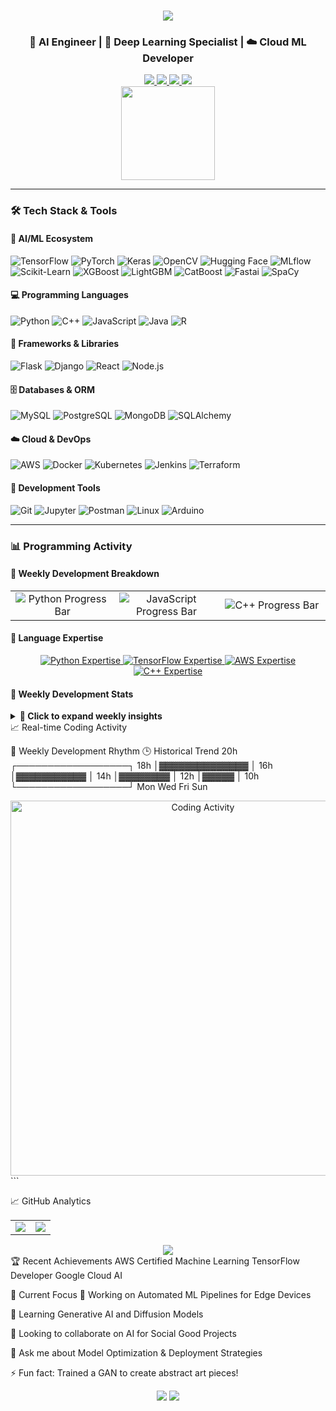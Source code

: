 <h1 align="center"> 
  <a href="https://git.io/typing-svg">
    <img src="https://readme-typing-svg.herokuapp.com/?font=Righteous&size=35&center=true&vCenter=true&width=500&height=70&duration=4000&lines=Hi+There!+👋;+I'm+Rohan+Upendra+Patil!;" />
  </a>
</h1>

<h3 align="center">🤖 AI Engineer | 🧠 Deep Learning Specialist | ☁️ Cloud ML Developer</h3>

<div align="center">
  <a href="https://www.linkedin.com/in/rohanpatil7979/">
    <img src="https://img.shields.io/badge/LinkedIn-0077B5?style=for-the-badge&logo=linkedin&logoColor=white" />
  </a>
  <a href="mailto:rpatil4@binghamton.edu">
    <img src="https://img.shields.io/badge/Gmail-D14836?style=for-the-badge&logo=gmail&logoColor=white" />
  </a>
  <a href="https://leetcode.com/RohanPatil2/">
    <img src="https://img.shields.io/badge/LeetCode-000000?style=for-the-badge&logo=LeetCode&logoColor=#d16c06" />
  </a>
  <a href="https://medium.com/@rohanpatil7979">
    <img src="https://img.shields.io/badge/Medium-12100E?style=for-the-badge&logo=medium&logoColor=white" />
  </a>
</div>

<div align="center">
  <img height="150" src="https://i.pinimg.com/originals/81/17/8b/81178b47a8598f0c81c4799f2cdd4057.gif"  />
</div>

---

### 🛠️ Tech Stack & Tools

#### 🤖 AI/ML Ecosystem
<div align="left">
  <img src="https://img.shields.io/badge/TensorFlow-FF6F00?logo=tensorflow&logoColor=white&style=for-the-badge" alt="TensorFlow" />
  <img src="https://img.shields.io/badge/PyTorch-EE4C2C?logo=pytorch&logoColor=white&style=for-the-badge" alt="PyTorch" />
  <img src="https://img.shields.io/badge/Keras-D00000?logo=keras&logoColor=white&style=for-the-badge" alt="Keras" />
  <img src="https://img.shields.io/badge/OpenCV-5C3EE8?logo=opencv&logoColor=white&style=for-the-badge" alt="OpenCV" />
  <img src="https://img.shields.io/badge/Hugging%20Face-FFD21E?logo=huggingface&logoColor=black&style=for-the-badge" alt="Hugging Face" />
  <img src="https://img.shields.io/badge/MLflow-0194E2?logo=mlflow&logoColor=white&style=for-the-badge" alt="MLflow" />
  <img src="https://img.shields.io/badge/Scikit--Learn-F7931E?logo=scikitlearn&logoColor=white&style=for-the-badge" alt="Scikit-Learn" />
  <img src="https://img.shields.io/badge/XGBoost-FF6600?logo=xgboost&logoColor=white&style=for-the-badge" alt="XGBoost" />
  <img src="https://img.shields.io/badge/LightGBM-00B140?logo=lightgbm&logoColor=white&style=for-the-badge" alt="LightGBM" />
  <img src="https://img.shields.io/badge/CatBoost-3E3E3E?logo=catboost&logoColor=white&style=for-the-badge" alt="CatBoost" />
  <img src="https://img.shields.io/badge/Fastai-00C4B4?logo=fastapi&logoColor=white&style=for-the-badge" alt="Fastai" />
  <img src="https://img.shields.io/badge/SpaCy-2C2D72?logo=spacy&logoColor=white&style=for-the-badge" alt="SpaCy" />
</div>

#### 💻 Programming Languages
<div align="left">
  <img src="https://img.shields.io/badge/Python-3776AB?logo=python&logoColor=white&style=for-the-badge" alt="Python" />
  <img src="https://img.shields.io/badge/C++-00599C?logo=c%2B%2B&logoColor=white&style=for-the-badge" alt="C++" />
  <img src="https://img.shields.io/badge/JavaScript-F7DF1E?logo=javascript&logoColor=black&style=for-the-badge" alt="JavaScript" />
  <img src="https://img.shields.io/badge/Java-ED8B00?logo=java&logoColor=white&style=for-the-badge" alt="Java" />
  <img src="https://img.shields.io/badge/R-276DC3?logo=r&logoColor=white&style=for-the-badge" alt="R" />
</div>

#### 🧩 Frameworks & Libraries
<div align="left">
  <img src="https://img.shields.io/badge/Flask-000000?logo=flask&logoColor=white&style=for-the-badge" alt="Flask" />
  <img src="https://img.shields.io/badge/Django-092E20?logo=django&logoColor=white&style=for-the-badge" alt="Django" />
  <img src="https://img.shields.io/badge/React-20232A?logo=react&logoColor=61DAFB&style=for-the-badge" alt="React" />
  <img src="https://img.shields.io/badge/Node.js-339933?logo=nodedotjs&logoColor=white&style=for-the-badge" alt="Node.js" />
</div>

#### 🗄️ Databases & ORM
<div align="left">
  <img src="https://img.shields.io/badge/MySQL-4479A1?logo=mysql&logoColor=white&style=for-the-badge" alt="MySQL" />
  <img src="https://img.shields.io/badge/PostgreSQL-316192?logo=postgresql&logoColor=white&style=for-the-badge" alt="PostgreSQL" />
  <img src="https://img.shields.io/badge/MongoDB-47A248?logo=mongodb&logoColor=white&style=for-the-badge" alt="MongoDB" />
  <img src="https://img.shields.io/badge/SQLAlchemy-1F1F1F?logo=sqlalchemy&logoColor=white&style=for-the-badge" alt="SQLAlchemy" />
</div>

#### ☁️ Cloud & DevOps
<div align="left">
  <img src="https://img.shields.io/badge/AWS-232F3E?logo=amazonaws&logoColor=white&style=for-the-badge" alt="AWS" />
  <img src="https://img.shields.io/badge/Docker-2496ED?logo=docker&logoColor=white&style=for-the-badge" alt="Docker" />
  <img src="https://img.shields.io/badge/Kubernetes-326CE5?logo=kubernetes&logoColor=white&style=for-the-badge" alt="Kubernetes" />
  <img src="https://img.shields.io/badge/Jenkins-D24939?logo=jenkins&logoColor=white&style=for-the-badge" alt="Jenkins" />
  <img src="https://img.shields.io/badge/Terraform-7B42BC?logo=terraform&logoColor=white&style=for-the-badge" alt="Terraform" />
</div>

#### 🔧 Development Tools
<div align="left">
  <img src="https://img.shields.io/badge/Git-F05032?logo=git&logoColor=white&style=for-the-badge" alt="Git" />
  <img src="https://img.shields.io/badge/Jupyter-F37626?logo=jupyter&logoColor=white&style=for-the-badge" alt="Jupyter" />
  <img src="https://img.shields.io/badge/Postman-FF6C37?logo=postman&logoColor=white&style=for-the-badge" alt="Postman" />
  <img src="https://img.shields.io/badge/Linux-FCC624?logo=linux&logoColor=black&style=for-the-badge" alt="Linux" />
  <img src="https://img.shields.io/badge/Arduino-00979D?logo=arduino&logoColor=white&style=for-the-badge" alt="Arduino" />
</div>


---

### 📊 Programming Activity

#### 🌟 Weekly Development Breakdown
<table>
  <tr>
    <td width="33%" align="center">
      <img src="https://progress-bar.dev/85/?title=Python&scale=100&width=400&color=3776ab&suffix=%" alt="Python Progress Bar" />
    </td>
    <td width="33%" align="center">
      <img src="https://progress-bar.dev/12/?title=JavaScript&scale=100&width=400&color=f7df1e&suffix=%" alt="JavaScript Progress Bar" />
    </td>
    <td width="34%" align="center">
      <img src="https://progress-bar.dev/2.5/?title=C++&scale=100&width=200&color=00599c&suffix=%" alt="C++ Progress Bar" />
    </td>
  </tr>
</table>

#### 🏅 Language Expertise
<div align="center">
  <a href="https://www.python.org/" target="_blank" rel="noopener noreferrer">
    <img src="https://img.shields.io/badge/Python-Expert-3776AB?logo=python&logoColor=white&style=for-the-badge&color=3776AB" alt="Python Expertise" />
  </a>
  <a href="https://www.tensorflow.org/" target="_blank" rel="noopener noreferrer">
    <img src="https://img.shields.io/badge/TensorFlow-Advanced-FF6F00?logo=tensorflow&logoColor=white&style=for-the-badge&color=FF6F00" alt="TensorFlow Expertise" />
  </a>
  <a href="https://aws.amazon.com/" target="_blank" rel="noopener noreferrer">
    <img src="https://img.shields.io/badge/AWS-Intermediate-232F3E?logo=amazonaws&logoColor=white&style=for-the-badge" alt="AWS Expertise" />
  </a>
  <a href="https://isocpp.org/" target="_blank" rel="noopener noreferrer">
    <img src="https://img.shields.io/badge/C++-Proficient-00599C?logo=c%2B%2B&logoColor=white&style=for-the-badge" alt="C++ Expertise" />
  </a>
</div>


#### 🚀 Weekly Development Stats
<details>
<summary><b>📆 Click to expand weekly insights</b></summary>

🔥 Focus Areas Breakdown:
┌──────────────────────────────┬─────────────┐
│        Activity              │   Time      │
├──────────────────────────────┼─────────────┤
│ Machine Learning Pipelines   │ 🧠 25h 14m  │
│ Model Optimization           │ ⚙️ 18h 39m  │
│ Cloud Deployment             │ ☁️ 12h 52m  │
│ Code Reviews                 │ 👓 6h 23m   │
└──────────────────────────────┴─────────────┘

⏳ Productivity Patterns:
╔═════════════════╦══════════════════════════╗
║    Period       ║       Intensity         ║
╠═════════════════╬══════════════════════════╣
║ 🌙 Nights       ║ █████████████░░ 45.2%   ║
║ 🌞 Days         ║ ██████████▓░░░ 32.1%    ║
║ 🌅 Mornings     ║ ████▒░░░░░░░░ 22.7%    ║
╚═════════════════╩══════════════════════════╝
</details>
📈 Real-time Coding Activity
<!--START_SECTION:waka-->

📅 Weekly Development Rhythm        🕒 Historical Trend
  20h                               ┌──────────────────┐
  18h                               │▓▓▓▓▓▓▓▓▓▓▓▓▓▓   │
  16h                               │▓▓▓▓▓▓▓▓▓▓▓      │
  14h                               │▓▓▓▓▓▓▓▓         │
  12h                               │▓▓▓▓▓            │
  10h                               └──────────────────┘
    Mon    Wed    Fri    Sun
<!--END_SECTION:waka--><div align="center"> <img src="https://github.com/RohanPatil2/RohanPatil2/blob/main/images/tech_stack.gif" width="600" alt="Coding Activity"> </div> ```

📈 GitHub Analytics
<table> <tr> <td width="50%"> <img src="https://github-readme-stats.vercel.app/api?username=RohanPatil2&show_icons=true&theme=radical&hide_border=true&include_all_commits=true" /> </td> <td width="50%"> <img src="https://github-readme-stats.vercel.app/api/top-langs/?username=RohanPatil2&layout=compact&theme=radical&hide_border=true&langs_count=8" /> </td> </tr> </table><div align="center"> <img src="https://streak-stats.demolab.com?user=RohanPatil2&theme=radical&hide_border=true&date_format=j%20M%5B%20Y%5D" /> </div>
🏆 Recent Achievements
AWS Certified Machine Learning
TensorFlow Developer
Google Cloud AI

🎯 Current Focus
🔭 Working on Automated ML Pipelines for Edge Devices

🌱 Learning Generative AI and Diffusion Models

👯 Looking to collaborate on AI for Social Good Projects

💬 Ask me about Model Optimization & Deployment Strategies

⚡ Fun fact: Trained a GAN to create abstract art pieces!

<div align="center"> <img src="https://profile-counter.glitch.me/RohanPatil2/count.svg?" /> <img src="https://raw.githubusercontent.com/trinib/trinib/main/.images/marquee.svg" /> </div> 
